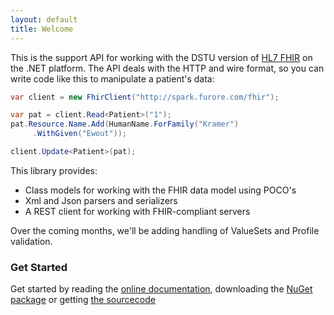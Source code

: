 ```yaml
---
layout: default
title: Welcome
---
```


This is the support API for working with the DSTU version of [HL7 FHIR][1] on the .NET platform. The API deals with the HTTP and wire format, so you can write code like this to manipulate a patient's data: 

```csharp
var client = new FhirClient("http://spark.furore.com/fhir");

var pat = client.Read<Patient>("1");
pat.Resource.Name.Add(HumanName.ForFamily("Kramer")
   	 .WithGiven("Ewout"));

client.Update<Patient>(pat);
```

This library provides:

* Class models for working with the FHIR data model using POCO's
* Xml and Json parsers and serializers
* A REST client for working with FHIR-compliant servers

Over the coming months, we'll be adding handling of ValueSets and Profile validation.

### Get Started
Get started by reading the [online documentation](docu-index.html), downloading the [NuGet package][2] or getting [the sourcecode][3]

[1]: http://www.hl7.org/fhir
[2]: http://www.nuget.org/packages/Hl7.Fhir
[3]: http://www.github.com/ewoutkramer/fhir-net-api


